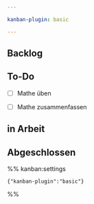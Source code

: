 ```yaml
---

kanban-plugin: basic

---
```


## Backlog



## To-Do

- [ ] Mathe üben
- [ ] Mathe zusammenfassen


## in Arbeit



## Abgeschlossen





%% kanban:settings
```
{"kanban-plugin":"basic"}
```
%%